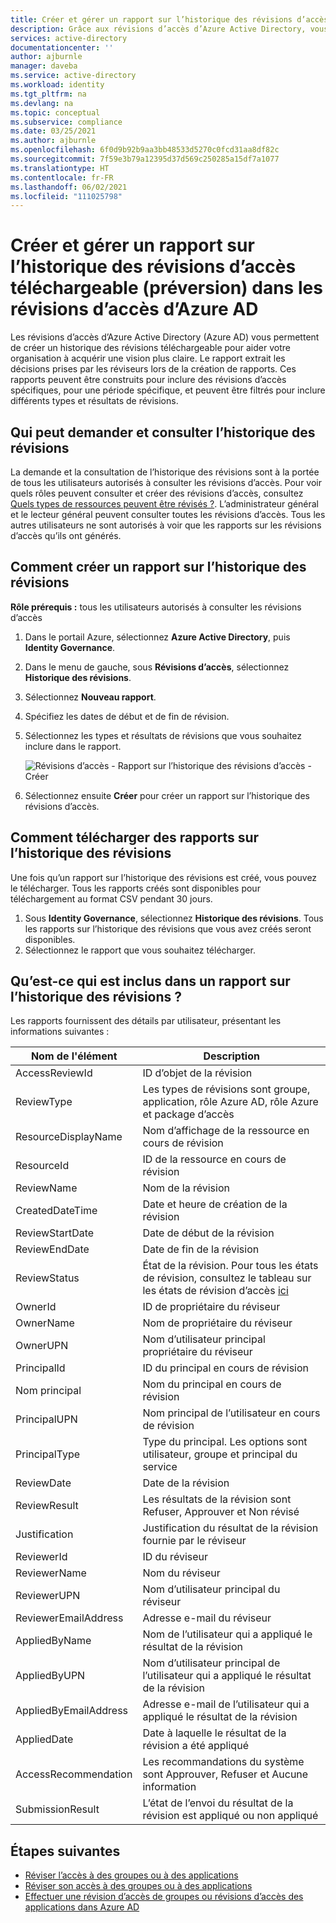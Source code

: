 ```yaml
---
title: Créer et gérer un rapport sur l’historique des révisions d’accès téléchargeable (préversion) – Azure Active Directory
description: Grâce aux révisions d’accès d’Azure Active Directory, vous pouvez télécharger un historique des révisions d’accès dans votre organisation.
services: active-directory
documentationcenter: ''
author: ajburnle
manager: daveba
ms.service: active-directory
ms.workload: identity
ms.tgt_pltfrm: na
ms.devlang: na
ms.topic: conceptual
ms.subservice: compliance
ms.date: 03/25/2021
ms.author: ajburnle
ms.openlocfilehash: 6f0d9b92b9aa3bb48533d5270c0fcd31aa8df82c
ms.sourcegitcommit: 7f59e3b79a12395d37d569c250285a15df7a1077
ms.translationtype: HT
ms.contentlocale: fr-FR
ms.lasthandoff: 06/02/2021
ms.locfileid: "111025798"
---
```

# <a name="create-and-manage-downloadable-access-review-history-report-preview-in-azure-ad-access-reviews"></a>Créer et gérer un rapport sur l’historique des révisions d’accès téléchargeable (préversion) dans les révisions d’accès d’Azure AD

Les révisions d’accès d’Azure Active Directory (Azure AD) vous permettent de créer un historique des révisions téléchargeable pour aider votre organisation à acquérir une vision plus claire. Le rapport extrait les décisions prises par les réviseurs lors de la création de rapports. Ces rapports peuvent être construits pour inclure des révisions d’accès spécifiques, pour une période spécifique, et peuvent être filtrés pour inclure différents types et résultats de révisions.
 
## <a name="who-can-access-and-request-review-history"></a>Qui peut demander et consulter l’historique des révisions

La demande et la consultation de l’historique des révisions sont à la portée de tous les utilisateurs autorisés à consulter les révisions d’accès. Pour voir quels rôles peuvent consulter et créer des révisions d’accès, consultez [Quels types de ressources peuvent être révisés ?](deploy-access-reviews.md#what-resource-types-can-be-reviewed). L’administrateur général et le lecteur général peuvent consulter toutes les révisions d’accès. Tous les autres utilisateurs ne sont autorisés à voir que les rapports sur les révisions d’accès qu’ils ont générés.

## <a name="how-to-create-a-review-history-report"></a>Comment créer un rapport sur l’historique des révisions

**Rôle prérequis :** tous les utilisateurs autorisés à consulter les révisions d’accès

1. Dans le portail Azure, sélectionnez **Azure Active Directory**, puis **Identity Governance**.

1. Dans le menu de gauche, sous **Révisions d’accès**, sélectionnez **Historique des révisions**.
 
1. Sélectionnez **Nouveau rapport**. 

1. Spécifiez les dates de début et de fin de révision.

1. Sélectionnez les types et résultats de révisions que vous souhaitez inclure dans le rapport. 

    ![Révisions d’accès - Rapport sur l’historique des révisions d’accès - Créer](./media/access-reviews-downloadable-review-history/create-review-history.png)

1. Sélectionnez ensuite **Créer** pour créer un rapport sur l’historique des révisions d’accès.

## <a name="how-to-download-review-history-reports"></a>Comment télécharger des rapports sur l’historique des révisions

Une fois qu’un rapport sur l’historique des révisions est créé, vous pouvez le télécharger. Tous les rapports créés sont disponibles pour téléchargement au format CSV pendant 30 jours.

1. Sous **Identity Governance**, sélectionnez **Historique des révisions**. Tous les rapports sur l’historique des révisions que vous avez créés seront disponibles. 
1. Sélectionnez le rapport que vous souhaitez télécharger. 

## <a name="what-is-included-in-a-review-history-report"></a>Qu’est-ce qui est inclus dans un rapport sur l’historique des révisions ?

Les rapports fournissent des détails par utilisateur, présentant les informations suivantes :

| Nom de l'élément | Description |
| --- | --- |
| AccessReviewId |  ID d’objet de la révision |
| ReviewType | Les types de révisions sont groupe, application, rôle Azure AD, rôle Azure et package d’accès|
|ResourceDisplayName | Nom d’affichage de la ressource en cours de révision |
| ResourceId | ID de la ressource en cours de révision |
| ReviewName |  Nom de la révision |
| CreatedDateTime | Date et heure de création de la révision |
| ReviewStartDate | Date de début de la révision
| ReviewEndDate | Date de fin de la révision |
| ReviewStatus | État de la révision. Pour tous les états de révision, consultez le tableau sur les états de révision d’accès [ici](create-access-review.md) |
| OwnerId | ID de propriétaire du réviseur |
| OwnerName | Nom de propriétaire du réviseur |
| OwnerUPN | Nom d’utilisateur principal propriétaire du réviseur |
| PrincipalId | ID du principal en cours de révision |
| Nom principal | Nom du principal en cours de révision |
| PrincipalUPN | Nom principal de l’utilisateur en cours de révision |
| PrincipalType | Type du principal. Les options sont utilisateur, groupe et principal du service |
| ReviewDate | Date de la révision |
| ReviewResult | Les résultats de la révision sont Refuser, Approuver et Non révisé |
|Justification | Justification du résultat de la révision fournie par le réviseur |
| ReviewerId | ID du réviseur |
| ReviewerName | Nom du réviseur |
| ReviewerUPN | Nom d’utilisateur principal du réviseur |
| ReviewerEmailAddress | Adresse e-mail du réviseur |
| AppliedByName | Nom de l’utilisateur qui a appliqué le résultat de la révision |
| AppliedByUPN | Nom d’utilisateur principal de l’utilisateur qui a appliqué le résultat de la révision|
| AppliedByEmailAddress | Adresse e-mail de l’utilisateur qui a appliqué le résultat de la révision |
| AppliedDate | Date à laquelle le résultat de la révision a été appliqué |
| AccessRecommendation | Les recommandations du système sont Approuver, Refuser et Aucune information |
|SubmissionResult | L’état de l’envoi du résultat de la révision est appliqué ou non appliqué |

## <a name="next-steps"></a>Étapes suivantes
- [Réviser l’accès à des groupes ou à des applications](perform-access-review.md)
- [Réviser son accès à des groupes ou à des applications](review-your-access.md)
- [Effectuer une révision d’accès de groupes ou révisions d’accès des applications dans Azure AD](complete-access-review.md)
